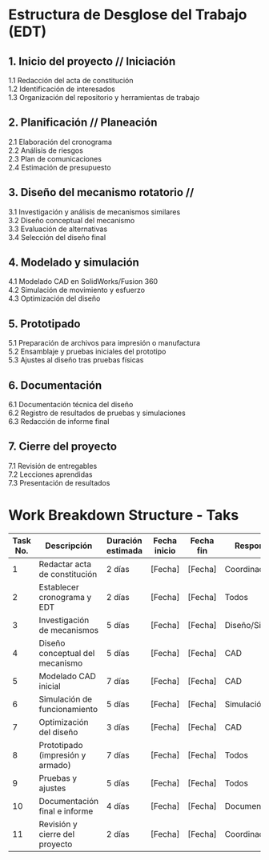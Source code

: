 # Estructura de Desglose del Trabajo (EDT)

## 1. Inicio del proyecto // Iniciación
1.1 Redacción del acta de constitución  
1.2 Identificación de interesados  
1.3 Organización del repositorio y herramientas de trabajo  

## 2. Planificación // Planeación
2.1 Elaboración del cronograma  
2.2 Análisis de riesgos  
2.3 Plan de comunicaciones  
2.4 Estimación de presupuesto  

## 3. Diseño del mecanismo rotatorio // 
3.1 Investigación y análisis de mecanismos similares  
3.2 Diseño conceptual del mecanismo  
3.3 Evaluación de alternativas  
3.4 Selección del diseño final  

## 4. Modelado y simulación
4.1 Modelado CAD en SolidWorks/Fusion 360  
4.2 Simulación de movimiento y esfuerzo  
4.3 Optimización del diseño  

## 5. Prototipado
5.1 Preparación de archivos para impresión o manufactura  
5.2 Ensamblaje y pruebas iniciales del prototipo  
5.3 Ajustes al diseño tras pruebas físicas  

## 6. Documentación
6.1 Documentación técnica del diseño  
6.2 Registro de resultados de pruebas y simulaciones  
6.3 Redacción de informe final  

## 7. Cierre del proyecto
7.1 Revisión de entregables  
7.2 Lecciones aprendidas  
7.3 Presentación de resultados  

# Work Breakdown Structure - Taks

| Task No. | Descripción                            | Duración estimada | Fecha inicio | Fecha fin    | Responsable     |
|----|--------------------------------------|--------------------|--------------|--------------|-----------------|
| 1  | Redactar acta de constitución        | 2 días             | [Fecha]      | [Fecha]      | Coordinador     |
| 2  | Establecer cronograma y EDT          | 2 días             | [Fecha]      | [Fecha]      | Todos           |
| 3  | Investigación de mecanismos           | 5 días             | [Fecha]      | [Fecha]      | Diseño/Simulación |
| 4  | Diseño conceptual del mecanismo      | 5 días             | [Fecha]      | [Fecha]      | CAD             |
| 5  | Modelado CAD inicial                 | 7 días             | [Fecha]      | [Fecha]      | CAD             |
| 6  | Simulación de funcionamiento         | 5 días             | [Fecha]      | [Fecha]      | Simulación      |
| 7  | Optimización del diseño              | 3 días             | [Fecha]      | [Fecha]      | CAD             |
| 8  | Prototipado (impresión y armado)     | 7 días             | [Fecha]      | [Fecha]      | Todos           |
| 9  | Pruebas y ajustes                    | 5 días             | [Fecha]      | [Fecha]      | Todos           |
| 10 | Documentación final e informe        | 4 días             | [Fecha]      | [Fecha]      | Documentación   |
| 11 | Revisión y cierre del proyecto       | 2 días             | [Fecha]      | [Fecha]      | Coordinador     |
